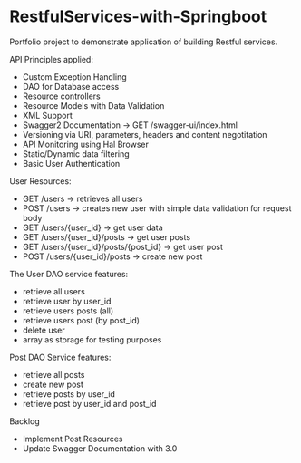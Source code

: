 # RestfulServices-with-Springboot
Portfolio project to demonstrate application of building Restful services.

API Principles applied: 
- Custom Exception Handling 
- DAO for Database access 
- Resource controllers 
- Resource Models with Data Validation
- XML Support
- Swagger2 Documentation -> GET /swagger-ui/index.html
- Versioning via URI, parameters, headers and content negotitation
- API Monitoring using Hal Browser
- Static/Dynamic data filtering
- Basic User Authentication

User Resources:
- GET /users -> retrieves all users
- POST /users -> creates new user with simple data validation for request body
- GET /users/{user_id} -> get user data
- GET /users/{user_id}/posts -> get user posts
- GET /users/{user_id}/posts/{post_id} -> get user post
- POST /users/{user_id}/posts -> create new post

The User DAO service features:
- retrieve all users
- retrieve user by user_id
- retrieve users posts (all)
- retrieve users post (by post_id)
- delete user
- array as storage for testing purposes

Post DAO Service features:
- retrieve all posts
- create new post
- retrieve posts by user_id
- retrieve post by user_id and post_id


Backlog
- Implement Post Resources
- Update Swagger Documentation with 3.0
